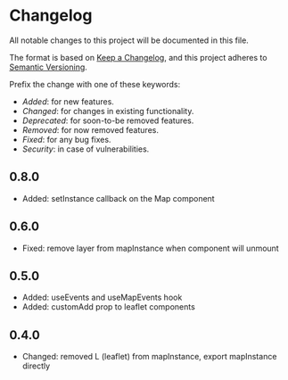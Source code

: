 # Changelog

All notable changes to this project will be documented in this file.

The format is based on [Keep a Changelog](https://keepachangelog.com/en/1.0.0/),
and this project adheres to [Semantic Versioning](https://semver.org/spec/v2.0.0.html).

Prefix the change with one of these keywords:

- _Added_: for new features.
- _Changed_: for changes in existing functionality.
- _Deprecated_: for soon-to-be removed features.
- _Removed_: for now removed features.
- _Fixed_: for any bug fixes.
- _Security_: in case of vulnerabilities.

## 0.8.0

- Added: setInstance callback on the Map component

## 0.6.0

- Fixed: remove layer from mapInstance when component will unmount

## 0.5.0

- Added: useEvents and useMapEvents hook
- Added: customAdd prop to leaflet components

## 0.4.0

- Changed: removed L (leaflet) from mapInstance, export mapInstance directly
